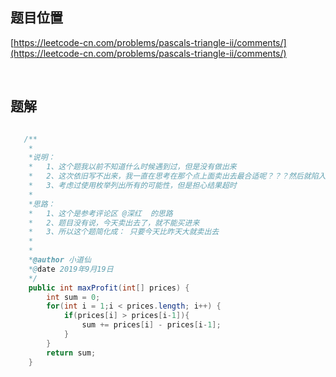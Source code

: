 ## 题目位置

[https://leetcode-cn.com/problems/pascals-triangle-ii/comments/](https://leetcode-cn.com/problems/pascals-triangle-ii/comments/)

<br/>

## 题解

```java

   /**
    * 
    *说明：
    *   1、这个题我以前不知道什么时候遇到过，但是没有做出来
    *   2、这次依旧写不出来，我一直在思考在那个点上面卖出去最合适呢？？？然后就陷入了死胡同
    *   3、考虑过使用枚举列出所有的可能性，但是担心结果超时
    *
    *思路：
    *   1、这个是参考评论区 @深红  的思路
    *   2、题目没有说，今天卖出去了，就不能买进来
    *   3、所以这个题简化成： 只要今天比昨天大就卖出去
    *
    *
    *@author 小道仙
    *@date 2019年9月19日
    */
    public int maxProfit(int[] prices) {
        int sum = 0;
        for(int i = 1;i < prices.length; i++) {
            if(prices[i] > prices[i-1]){
                sum += prices[i] - prices[i-1];
            }
        }
        return sum;
    }

```